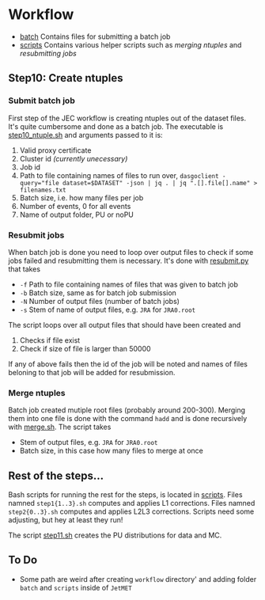 # Workflow

* [batch](workflow/batch)
  Contains files for submitting a batch job
* [scripts](workflow/scripts)
  Contains various helper scripts such as _merging ntuples_ and _resubmitting jobs_
 
## Step10: Create ntuples
 
### Submit batch job
  
First step of the JEC workflow is creating ntuples out of the dataset files. It's quite
cumbersome and done as a batch job.
The executable is [step10_ntuple.sh](workflow/batch/step10_ntuple.sh) and
arguments passed to it is:

1. Valid proxy certificate
2. Cluster id _(currently unecessary)_
3. Job id
4. Path to file containing names of files to run over,
 `dasgoclient -query="file dataset=$DATASET" -json | jq . | jq ".[].file[].name" > filenames.txt`
5. Batch size, i.e. how many files per job
6. Number of events, 0 for all events
7. Name of output folder, PU or noPU

### Resubmit jobs

When batch job is done you need to loop over output files to
check if some jobs failed and resubmitting them is necessary. It's done with [resubmit.py](workflow/scripts/resubmit.py) that takes

* `-f`  Path to file containing names of files that was given to batch job
* `-b`  Batch size, same as for batch job submission
* `-N`  Number of output files (number of batch jobs)
* `-s`  Stem of name of output files, e.g. `JRA` for `JRA0.root`

The script loops over all output files that should have been created and
1. Checks if file exist
2. Check if size of file is larger than 50000

If any of above fails then the id of the job will be noted and names of files beloning to that job will be added
for resubmission.

### Merge ntuples

Batch job created mutiple root files (probably around 200-300). Merging them into one file is done
with the command `hadd` and is done recursively with [merge.sh](workflow/scripts/merge.sh). The script takes

* Stem of output files, e.g. `JRA` for `JRA0.root`
* Batch size, in this case how many files to merge at once

## Rest of the steps...

Bash scripts for running the rest for the steps, is located in [scripts](workflow/scripts).
Files namned `step1{1..3}.sh` computes and applies L1 corrections. 
Files namned `step2{0..3}.sh` computes and applies L2L3 corrections.
Scripts need some adjusting, but hey at least they run!

The script [step11.sh](workflow/scripts/step11.sh) creates the PU distributions for data and MC.

## To Do

- Some path are weird after creating `workflow` directory'
and adding folder `batch` and `scripts` inside of `JetMET`


